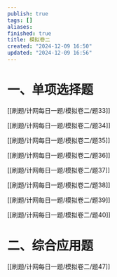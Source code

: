 ```yaml
---
publish: true
tags: []
aliases: 
finished: true
title: 模拟卷二
created: "2024-12-09 16:50"
updated: "2024-12-09 16:56"
---
```


# 一、单项选择题

[[刷题/计网每日一题/模拟卷二/题33]]

[[刷题/计网每日一题/模拟卷二/题34]]

[[刷题/计网每日一题/模拟卷二/题35]]

[[刷题/计网每日一题/模拟卷二/题36]]

[[刷题/计网每日一题/模拟卷二/题37]]

[[刷题/计网每日一题/模拟卷二/题38]]

[[刷题/计网每日一题/模拟卷二/题39]]

[[刷题/计网每日一题/模拟卷二/题40]]

# 二、综合应用题

[[刷题/计网每日一题/模拟卷二/题47]]

